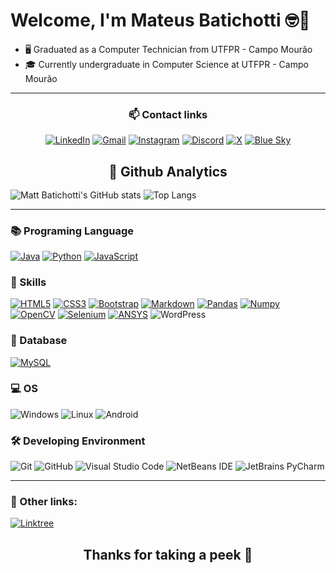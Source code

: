 # Welcome, I'm Mateus Batichotti 🤓🤟
  
- 🖥️ Graduated as a Computer Technician from UTFPR - Campo Mourão
- 🎓 Currently undergraduate in Computer Science at UTFPR - Campo Mourão

---

<div align="center">

### 📫 Contact links

[![LinkedIn](https://img.shields.io/badge/LinkedIn-0077B5?style=for-the-badge&logo=linkedin&logoColor=white)](https://www.linkedin.com/in/mateus-batichotti/)
[![Gmail](https://img.shields.io/badge/Gmail-EA4335.svg?style=for-the-badge&logo=Gmail&logoColor=white)](https://mailto:matebatichotti@gmail.com)
[![Instagram](https://img.shields.io/badge/Instagram-E4405F?style=for-the-badge&logo=instagram&logoColor=white)](https://www.instagram.com/mateus_cohuzer/)
[![Discord](https://img.shields.io/badge/Discord-%235865F2.svg?style=for-the-badge&logo=discord&logoColor=white)](https://discord.com/invite/Kj5y5TQ3EQ)
[![X](https://img.shields.io/badge/X-%23000000.svg?style=for-the-badge&logo=X&logoColor=white)](https://twitter.com/mateus_cohuzer)
[![Blue Sky](https://img.shields.io/badge/Bluesky-0285FF?logo=bluesky&logoColor=fff&style=for-the-badge)](https://bsky.app/profile/mateusbat.bsky.social)

</div>

<h2 align="center" style="margin-bottom: 1rem"> 🧭 Github Analytics</h2>

![Matt Batichotti's GitHub stats](https://github-readme-stats.vercel.app/api?username=batichotti&include_all_commits=true&show_icons=true&number_format=short&theme=github_dark_dimmed)
![Top Langs](https://github-readme-stats.vercel.app/api/top-langs/?username=batichotti&layout=compact&theme=github_dark_dimmed)

---

### 📚 Programing Language
[![Java](https://img.shields.io/badge/Java-F46D01.svg?style=for-the-badge&logo=CoffeeScript&logoColor=white)](https://github.com/batichotti/Mugen-Project-2)
[![Python](https://img.shields.io/badge/Python-FFD43B?style=for-the-badge&logo=python&logoColor=blue)](https://github.com/batichotti/Zephyrus-Discord-Bot)
[![JavaScript](https://img.shields.io/badge/JavaScript-F7DF1E.svg?style=for-the-badge&logo=JavaScript&logoColor=black)](https://github.com/batichotti/One-Piece-Game)
<!-- [![C](https://img.shields.io/badge/C-00599C?style=for-the-badge&logo=c&logoColor=white)](https://github.com/tiagodefendi/Algoritimo) -->
<!-- [![C++](https://img.shields.io/badge/C%2B%2B-00599C?style=for-the-badge&logo=c%2B%2B&logoColor=white)](https://github.com/tiagodefendi/Algritimos_E_Estrutura_De_Dados_1) -->
<!-- [![Julia](https://img.shields.io/badge/Julia-9558B2.svg?style=for-the-badge&logo=Julia&logoColor=white)](https://github.com/tiagodefendi/Julia) -->
<!-- [![R](https://img.shields.io/badge/R-276DC3?style=for-the-badge&logo=r&logoColor=white)](https://github.com/tiagodefendi/R) -->

### 🧮 Skills
[![HTML5](https://img.shields.io/badge/HTML5-E34F26?style=for-the-badge&logo=html5&logoColor=white)](https://github.com/batichotti/Clube-Do-Filme)
[![CSS3](https://img.shields.io/badge/CSS3-1572B6?style=for-the-badge&logo=css3&logoColor=white)](https://github.com/batichotti/Clube-Do-Filme)
[![Bootstrap](https://img.shields.io/badge/bootstrap-%238511FA.svg?style=for-the-badge&logo=bootstrap&logoColor=white)](https://github.com/batichotti/Clube-Do-Filme)
[![Markdown](https://img.shields.io/badge/Markdown-000000.svg?style=for-the-badge&logo=Markdown&logoColor=white)](https://github.com/batichotti/batichotti)
[![Pandas](https://img.shields.io/badge/Pandas-43df3a?style=for-the-badge&logo=pandas&logoColor=white)](https://github.com/batichotti/Large-Files-Research)
[![Numpy](https://img.shields.io/badge/Numpy-777BB4?style=for-the-badge&logo=numpy&logoColor=white)](https://github.com/batichotti/Large-Files-Research)
[![OpenCV](https://img.shields.io/badge/opencv-%23white.svg?style=for-the-badge&logo=opencv&logoColor=white)](https://github.com/batichotti/JFaceRecognizer)
[![Selenium](https://img.shields.io/badge/Selenium-43702A.svg?style=for-the-badge&logo=Selenium&logoColor=white)](https://github.com/batichotti/Python-Selenium-Whatsapp-Bot)
[![ANSYS](https://img.shields.io/badge/Ansys-FFB71B.svg?style=for-the-badge&logo=Ansys&logoColor=black)](https://www.atenaeditora.com.br/catalogo/ebook/collection-applied-chemical-engineering-2)
![WordPress](https://img.shields.io/badge/WordPress-%23117AC9.svg?style=for-the-badge&logo=WordPress&logoColor=white)
<!--
![LaTeX](https://img.shields.io/badge/LaTeX-008080.svg?style=for-the-badge&logo=LaTeX&logoColor=white)
![Overleaf](https://img.shields.io/badge/Overleaf-47A141.svg?style=for-the-badge&logo=Overleaf&logoColor=white)
 -->

### 💾 Database
[![MySQL](https://img.shields.io/badge/MySQL-0110DD?style=for-the-badge&logo=mysql&logoColor=white)](https://github.com/batichotti/CRUD-Generator-SQL)

### 💻 OS
![Windows](https://img.shields.io/badge/Windows-0078D6?style=for-the-badge&logo=windows&logoColor=white)
![Linux](https://img.shields.io/badge/Linux-FFFFFF?style=for-the-badge&logo=linux&logoColor=black)
![Android](https://img.shields.io/badge/Android-34A853.svg?style=for-the-badge&logo=Android&logoColor=white)


### 🛠️ Developing Environment
![Git](https://img.shields.io/badge/git-%23F05033.svg?style=for-the-badge&logo=git&logoColor=white)
![GitHub](https://img.shields.io/badge/github-%23121011.svg?style=for-the-badge&logo=github&logoColor=white)
![Visual Studio Code](https://img.shields.io/badge/Visual%20Studio%20Code-0078d7.svg?style=for-the-badge&logo=visual-studio-code&logoColor=white)
![NetBeans IDE](https://img.shields.io/badge/NetBeans-1B6AC6.svg?style=for-the-badge&logo=apache-netbeans-ide&logoColor=white)
![JetBrains PyCharm](https://img.shields.io/badge/PyCharm-000000.svg?&style=for-the-badge&logo=PyCharm&logoColor=white)

---

### 🤝 Other links:

[![Linktree](https://img.shields.io/badge/linktree-39E09B?style=for-the-badge&logo=linktree&logoColor=white)](https://linktr.ee/Mateus_Cohuzer)

<div align='center'>
<h2>Thanks for taking a peek 🤩</h2>
</div>